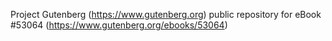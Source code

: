 Project Gutenberg (https://www.gutenberg.org) public repository for
eBook #53064 (https://www.gutenberg.org/ebooks/53064)
